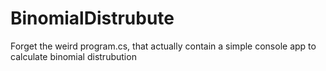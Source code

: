 # BinomialDistrubute
Forget the weird program.cs,
that actually contain a simple console app to calculate binomial distrubution
